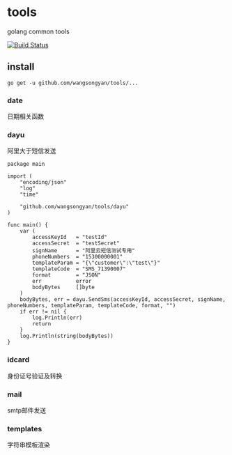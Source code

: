 # tools
golang common tools

[![Build Status](https://www.travis-ci.org/wangsongyan/tools.svg?branch=master)](http://travis-ci.org/wangsongyan/tools)

## install
```
go get -u github.com/wangsongyan/tools/...
```
### date
日期相关函数

### dayu
阿里大于短信发送
```golang
package main

import (
	"encoding/json"
	"log"
	"time"

	"github.com/wangsongyan/tools/dayu"
)

func main() {
	var (
		accessKeyId   = "testId"
		accessSecret  = "testSecret"
		signName      = "阿里云短信测试专用"
		phoneNumbers  = "15300000001"
		templateParam = "{\"customer\":\"test\"}"
		templateCode  = "SMS_71390007"
		format        = "JSON"
		err           error
		bodyBytes     []byte
	)
	bodyBytes, err = dayu.SendSms(accessKeyId, accessSecret, signName, phoneNumbers, templateParam, templateCode, format, "")
	if err != nil {
		log.Println(err)
		return
	}
	log.Println(string(bodyBytes))
}
```

### idcard
身份证号验证及转换

### mail
smtp邮件发送

### templates
字符串模板渲染
